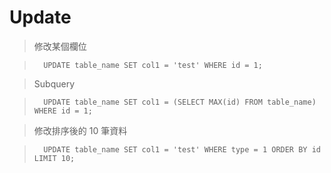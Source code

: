 # Update

>	修改某個欄位

>		UPDATE table_name SET col1 = 'test' WHERE id = 1;

>	Subquery

>		UPDATE table_name SET col1 = (SELECT MAX(id) FROM table_name) WHERE id = 1;

>	修改排序後的 10 筆資料

>		UPDATE table_name SET col1 = 'test' WHERE type = 1 ORDER BY id LIMIT 10;